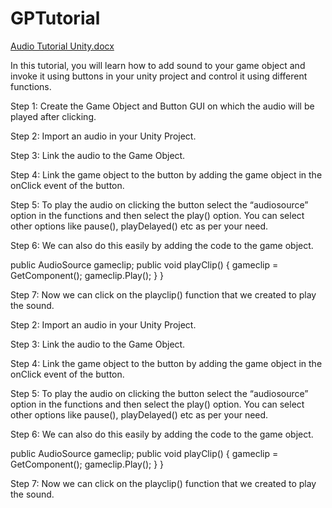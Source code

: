 
# GPTutorial

[Audio Tutorial Unity.docx](https://github.com/abendrot2803/GPTutorial/files/6354998/Audio.Tutorial.Unity.docx)


In this tutorial, you will learn how to add sound to your game object and invoke it using buttons in your unity project and control it using different functions. 

Step 1: Create the Game Object and Button GUI on which the audio will be played after clicking.

 

Step 2: Import an audio in your Unity Project. 




Step 3: Link the audio to the Game Object.



Step 4: Link the game object to the button by adding the game object in the onClick event of the button. 



Step 5: To play the audio on clicking the button select the “audiosource” option in the functions and then select the play() option. You can select other options like pause(), playDelayed() etc as per your need.



Step 6: We can also do this easily by adding the code to the game object. 

public AudioSource gameclip; 
public void playClip() 
{
gameclip = GetComponent();
gameclip.Play(); 
} 
} 


Step 7: Now we can click on the playclip() function that we created to play the sound. 




Step 2: Import an audio in your Unity Project. 




Step 3: Link the audio to the Game Object.



Step 4: Link the game object to the button by adding the game object in the onClick event of the button. 



Step 5: To play the audio on clicking the button select the “audiosource” option in the functions and then select the play() option. You can select other options like pause(), playDelayed() etc as per your need.



Step 6: We can also do this easily by adding the code to the game object. 

public AudioSource gameclip; 
public void playClip() 
{
gameclip = GetComponent();
gameclip.Play(); 
} 
} 

Step 7: Now we can click on the playclip() function that we created to play the sound. 


